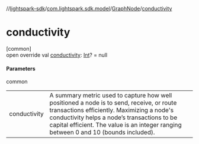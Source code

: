 //[lightspark-sdk](../../../index.md)/[com.lightspark.sdk.model](../index.md)/[GraphNode](index.md)/[conductivity](conductivity.md)

# conductivity

[common]\
open override val [conductivity](conductivity.md): [Int](https://kotlinlang.org/api/latest/jvm/stdlib/kotlin/-int/index.html)? = null

#### Parameters

common

| | |
|---|---|
| conductivity | A summary metric used to capture how well positioned a node is to send, receive, or route transactions efficiently. Maximizing a node's conductivity helps a node’s transactions to be capital efficient. The value is an integer ranging between 0 and 10 (bounds included). |
